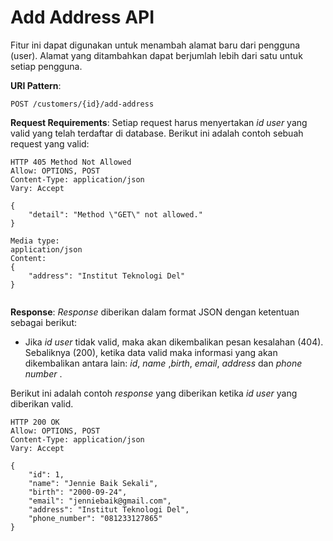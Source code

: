 # Add Address API

Fitur ini dapat digunakan untuk menambah alamat baru dari pengguna (user). Alamat yang ditambahkan dapat berjumlah lebih dari satu untuk setiap pengguna. 

**URI Pattern**:
```
POST /customers/{id}/add-address
```
**Request Requirements**:
Setiap request harus menyertakan *id user* yang valid yang telah terdaftar di database. 
Berikut ini adalah contoh sebuah request yang valid:
```
HTTP 405 Method Not Allowed
Allow: OPTIONS, POST
Content-Type: application/json
Vary: Accept

{
    "detail": "Method \"GET\" not allowed."
}

Media type:
application/json
Content:
{
    "address": "Institut Teknologi Del"
}


```

**Response**:
*Response* diberikan dalam format JSON dengan ketentuan sebagai berikut:
- Jika *id user*  tidak valid, maka akan dikembalikan pesan kesalahan (404). Sebaliknya (200), ketika data  valid maka informasi yang akan dikembalikan antara lain: *id*, *name* ,*birth*, *email*, *address* dan *phone number* .

Berikut ini adalah contoh *response* yang diberikan ketika *id user* yang diberikan valid.
```
HTTP 200 OK
Allow: OPTIONS, POST
Content-Type: application/json
Vary: Accept

{
    "id": 1,
    "name": "Jennie Baik Sekali",
    "birth": "2000-09-24",
    "email": "jenniebaik@gmail.com",
    "address": "Institut Teknologi Del",
    "phone_number": "081233127865"
}

```
